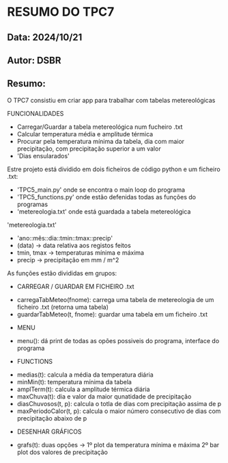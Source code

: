 # RESUMO DO TPC7
## Data: 2024/10/21
## Autor: DSBR

## Resumo:

O TPC7 consistiu em criar app para trabalhar com tabelas metereológicas

FUNCIONALIDADES
* Carregar/Guardar a tabela metereológica num fucheiro .txt
* Calcular temperatura média e amplitude térmica
* Procurar pela temperatura mínima da tabela, dia com maior precipitação, com precipitação superior a um valor
* 'Dias ensularados'

Estre projeto está dividido em dois ficheiros de código python e um ficheiro .txt:
* 'TPC5_main.py' onde se encontra o main loop do programa
* 'TPC5_functions.py' onde estão defenidas todas as funções do programas
* 'metereologia.txt' onde está guardada a tabela metereológica


'metereologia.txt'
* 'ano::mês::dia::tmin::tmax::precip'
* (data) -> data relativa aos registos feitos
* tmin, tmax -> temperaturas mínima e máxima
* precip -> precipitação em mm / m^2


As funções estão divididas em grupos:
* CARREGAR / GUARDAR EM FICHEIRO .txt
- carregaTabMeteo(fnome): carrega uma tabela de metereologia de um ficheiro .txt (retorna uma tabela)
- guardarTabMeteo(t, fnome): guardar uma tabela em um ficheiro .txt

* MENU
- menu(): dá print de todas as opões possiveis do programa, interface do programa

* FUNCTIONS
- medias(t): calcula a média da temperatura diária
- minMin(t): temperatura mínima da tabela
- amplTerm(t): calcula a amplitude térmica diária
- maxChuva(t): dia e valor da maior qunatidade de precipitação
- diasChuvosos(t, p): calcula o totla de dias com precipitação assima de p
- maxPeriodoCalor(t, p): calcula o maior número consecutivo de dias com precipitação abaixo de p

* DESENHAR GRÁFICOS
- grafs(t): duas opções -> 1º plot da temperatura mínima e máxima 2º bar plot dos valores de precipitação